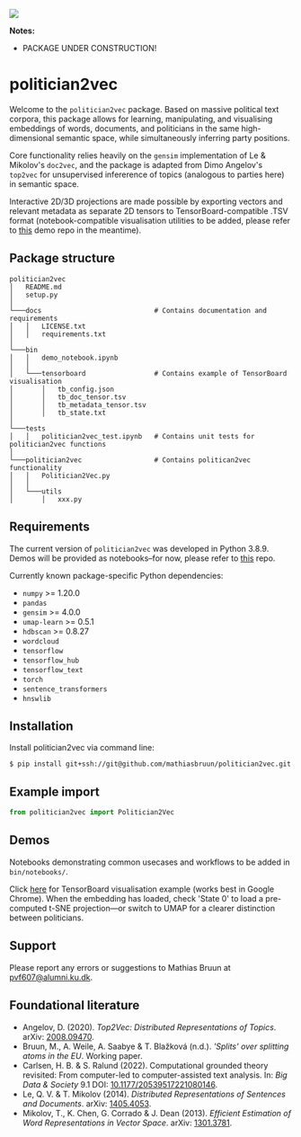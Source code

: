 ![](https://img.shields.io/badge/version-0.0.1-yellow.svg)

**Notes:**
- PACKAGE UNDER CONSTRUCTION!

# politician2vec

Welcome to the `politician2vec` package. Based on massive political text corpora, this package allows for learning, manipulating, and visualising embeddings of words, documents, and politicians in the same high-dimensional semantic space, while simultaneously inferring party positions.

Core functionality relies heavily on the `gensim` implementation of Le & Mikolov's `doc2vec`, and the package is adapted from Dimo Angelov's `top2vec` for unsupervised infererence of topics (analogous to parties here) in semantic space.

Interactive 2D/3D projections are made possible by exporting vectors and relevant metadata as separate 2D tensors to TensorBoard-compatible .TSV format (notebook-compatible visualisation utilities to be added, please refer to [this](https://github.com/mathiasbruun/DCPA) demo repo in the meantime).

## Package structure

```
politician2vec
│   README.md
│   setup.py    
│   
└───docs                            # Contains documentation and requirements
│   │   LICENSE.txt
│   │   requirements.txt
│   
└───bin
│   │   demo_notebook.ipynb
│   │
│   └───tensorboard                 # Contains example of TensorBoard visualisation
│       │   tb_config.json
│       │   tb_doc_tensor.tsv
│       │   tb_metadata_tensor.tsv
│       │   tb_state.txt
│   
└───tests
│   │   politician2vec_test.ipynb   # Contains unit tests for politician2vec functions
│
└───politician2vec                  # Contains politican2vec functionality
│   │   Politician2Vec.py
│   │
│   └───utils
│       │   xxx.py
```

## Requirements

The current version of `politician2vec` was developed in Python 3.8.9. Demos will be provided as notebooks–for now, please refer to [this](https://github.com/mathiasbruun/DCPA) repo.

Currently known package-specific Python dependencies:

- `numpy` >= 1.20.0
- `pandas`
- `gensim` >= 4.0.0
- `umap-learn` >= 0.5.1
- `hdbscan` >= 0.8.27
- `wordcloud`
- `tensorflow`
- `tensorflow_hub`
- `tensorflow_text`
- `torch`
- `sentence_transformers`
- `hnswlib`

## Installation

Install politician2vec via command line:

`$ pip install git+ssh://git@github.com/mathiasbruun/politician2vec.git`

## Example import

```python
from politician2vec import Politician2Vec
```

## Demos

Notebooks demonstrating common usecases and workflows to be added in `bin/notebooks/`.

Click <a href="https://projector.tensorflow.org/?config=https://bitbucket.org/advice-data-and-insights/tensorboard_input/raw/3a8dfc3fc19ef83d03832e89b207413ad918a1a3/projector_config.json" target="_blank">here</a> for TensorBoard visualisation example (works best in Google Chrome). When the embedding has loaded, check 'State 0' to load a pre-computed t-SNE projection—or switch to UMAP for a clearer distinction between politicians.

## Support

Please report any errors or suggestions to Mathias Bruun at [pvf607@alumni.ku.dk](mailto:pvf607@alumni.ku.dk).

## Foundational literature

- Angelov, D. (2020). *Top2Vec: Distributed Representations of Topics*. arXiv: [2008.09470](https://arxiv.org/abs/2008.09470).
- Bruun, M., A. Weile, A. Saabye & T. Blažková (n.d.). *'Splits' over splitting atoms in the EU*. Working paper.
- Carlsen, H. B. & S. Ralund (2022). Computational grounded theory revisited: From computer-led to computer-assisted text analysis. In: *Big Data & Society* 9.1 DOI: [10.1177/20539517221080146](http://journals.sagepub.com/doi/10.1177/20539517221080146).
- Le, Q. V. & T. Mikolov (2014). *Distributed Representations of Sentences and Documents*. arXiv: [1405.4053](https://arxiv.org/abs/1405.4053).
- Mikolov, T., K. Chen, G. Corrado & J. Dean (2013). *Efficient Estimation of Word Representations in Vector Space*. arXiv: [1301.3781](https://arxiv.org/abs/1301.3781).